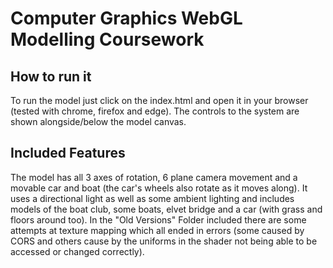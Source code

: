 # Computer Graphics WebGL Modelling Coursework

## How to run it
To run the model just click on the index.html and open it in your browser (tested with chrome, firefox and edge). The controls to the system are shown alongside/below the model canvas.

## Included Features
The model has all 3 axes of rotation, 6 plane camera movement and a movable car and boat (the car's wheels also rotate as it moves along). It uses a directional light as well as some ambient lighting and includes models of the boat club, some boats, elvet bridge and a car (with grass and floors around too). 
In the "Old Versions" Folder included there are some attempts at texture mapping which all ended in errors (some caused by CORS and others cause by the uniforms in the shader not being able to be accessed or changed correctly).